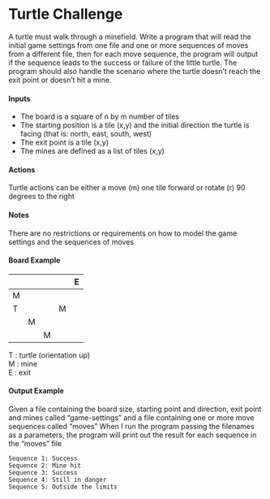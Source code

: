 # Turtle Challenge
A turtle must walk through a minefield. Write a program that will read the initial game settings from one file and one or more sequences of moves from a different file, then for each move sequence, the program will output if the sequence leads to the success or failure of the little turtle.
The program should also handle the scenario where the turtle doesn’t reach the exit point or doesn’t hit a mine.   
   
   
#### Inputs
- The board is a square of n by m number of tiles
- The starting position is a tile (x,y) and the initial direction the turtle is facing (that is: north, east, south, west)
- The exit point is a tile (x,y)
- The mines are defined as a list of tiles (x,y)   
   
   
#### Actions
Turtle actions can be either a move (m) one tile forward or rotate (r) 90 degrees to the right   
   
   
#### Notes
There are no restrictions or requirements on how to model the game settings and the sequences of moves   
   
   
#### Board Example

|        |        |        |        |   E    |
| ------ | ------ | ------ | ------ | ------ |
|   M    |        |        |        |        |
|   T    |        |        |   M    |        |
|        |    M   |        |        |        |
|        |        |   M    |        |        |


T : turtle (orientation up)  
M : mine  
E : exit  
   
   
#### Output Example
Given a file containing the board size, starting point and direction, exit point and mines called “game-settings” and a file containing one or more move sequences called “moves”
When I run the program passing the filenames as a parameters, the program will print out the result for each sequence in the “moves” file
```
Sequence 1: Success
Sequence 2: Mine hit
Sequence 3: Success
Sequence 4: Still in danger
Sequence 5: Outside the limits
```
